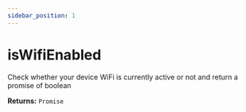 ```yaml
---
sidebar_position: 1
---
```


# isWifiEnabled
Check whether your device WiFi is currently active or not and return a promise of boolean

**Returns:** `Promise`
